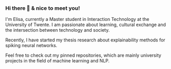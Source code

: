 ### Hi there 👋 & nice to meet you!

I'm Elisa, currently a Master student in Interaction Technology at the University of Twente. I am passionate about learning, cultural exchange and the intersection between technology and society. 

Recently, I have started my thesis research about explainability methods for spiking neural networks. 

Feel free to check out my pinned repositories, which are mainly university projects in the field of machine learning and NLP. 

<!--
**ElisaNguyen/ElisaNguyen** is a ✨ _special_ ✨ repository because its `README.md` (this file) appears on your GitHub profile.

Here are some ideas to get you started:

- 🔭 I’m currently working on ...
- 🌱 I’m currently learning ...
- 👯 I’m looking to collaborate on ...
- 🤔 I’m looking for help with ...
- 💬 Ask me about ...
- 📫 How to reach me: ...
- 😄 Pronouns: ...
- ⚡ Fun fact: ...
-->
